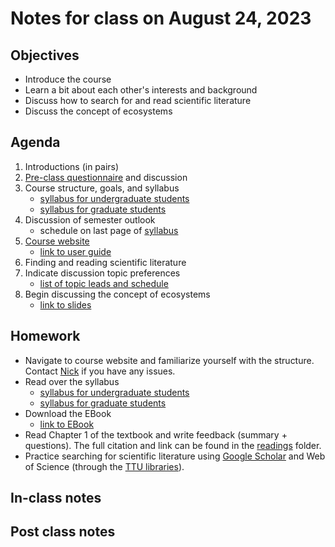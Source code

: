 # Notes for class on August 24, 2023

## Objectives
- Introduce the course
- Learn a bit about each other's interests and background
- Discuss how to search for and read scientific literature
- Discuss the concept of ecosystems

## Agenda
1. Introductions (in pairs)
2. [Pre-class questionnaire](../miscellaneous/preclass_questionaire/preclass_questionnaire.pdf)
and discussion
3. Course structure, goals, and syllabus
	- [syllabus for undergraduate students](../syllabus/BIOL4316_Syllabus_fall2023.pdf)
	- [syllabus for graduate students](../syllabus/BIOL5316_Syllabus_fall2023.pdf)
4. Discussion of semester outlook
	- schedule on last page of [syllabus](../syllabus)
5. [Course website](https://github.com/SmithEcophysLab/biol43165316_fall2023)
	- [link to user guide](user_guide.md)
6. Finding and reading scientific literature
7. Indicate discussion topic preferences
	- [list of topic leads and schedule](../topic_leads/topic_leads.md)
8. Begin discussing the concept of ecosystems
	- [link to slides](../lecture_slides/ecosystem_concept.pdf)

## Homework
- Navigate to course website and familiarize yourself with the structure.
Contact [Nick](mailto:nick.smith@ttu.edu) if you have any issues.
- Read over the syllabus
	- [syllabus for undergraduate students](../syllabus/BIOL4316_Syllabus_fall2023.pdf)
	- [syllabus for graduate students](../syllabus/BIOL5316_Syllabus_fall2023.pdf)
- Download the EBook
	- [link to EBook](https://www.springer.com/us/book/9780387783406)
- Read Chapter 1 of the textbook and write feedback (summary + questions). The full citation and link can be found in the 
[readings](../readings) folder.
- Practice searching for scientific literature using 
[Google Scholar](http://scholar.google.com)
and Web of Science (through the [TTU libraries](https://www.depts.ttu.edu/library/)).

## In-class notes

## Post class notes

